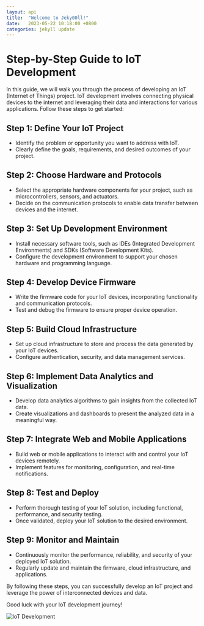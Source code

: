 ```yaml
---
layout: api
title:  "Welcome to Jeky00ll!"
date:   2023-05-22 10:18:00 +0800
categories: jekyll update
---
```


# Step-by-Step Guide to IoT Development

In this guide, we will walk you through the process of developing an IoT (Internet of Things) project. IoT development involves connecting physical devices to the internet and leveraging their data and interactions for various applications. Follow these steps to get started:

## Step 1: Define Your IoT Project

- Identify the problem or opportunity you want to address with IoT.
- Clearly define the goals, requirements, and desired outcomes of your project.

## Step 2: Choose Hardware and Protocols

- Select the appropriate hardware components for your project, such as microcontrollers, sensors, and actuators.
- Decide on the communication protocols to enable data transfer between devices and the internet.

## Step 3: Set Up Development Environment

- Install necessary software tools, such as IDEs (Integrated Development Environments) and SDKs (Software Development Kits).
- Configure the development environment to support your chosen hardware and programming language.

## Step 4: Develop Device Firmware

- Write the firmware code for your IoT devices, incorporating functionality and communication protocols.
- Test and debug the firmware to ensure proper device operation.

## Step 5: Build Cloud Infrastructure

- Set up cloud infrastructure to store and process the data generated by your IoT devices.
- Configure authentication, security, and data management services.

## Step 6: Implement Data Analytics and Visualization

- Develop data analytics algorithms to gain insights from the collected IoT data.
- Create visualizations and dashboards to present the analyzed data in a meaningful way.

## Step 7: Integrate Web and Mobile Applications

- Build web or mobile applications to interact with and control your IoT devices remotely.
- Implement features for monitoring, configuration, and real-time notifications.

## Step 8: Test and Deploy

- Perform thorough testing of your IoT solution, including functional, performance, and security testing.
- Once validated, deploy your IoT solution to the desired environment.

## Step 9: Monitor and Maintain

- Continuously monitor the performance, reliability, and security of your deployed IoT solution.
- Regularly update and maintain the firmware, cloud infrastructure, and applications.

By following these steps, you can successfully develop an IoT project and leverage the power of interconnected devices and data.

Good luck with your IoT development journey!

![IoT Development](/Page/assets/iot-development.jpg)